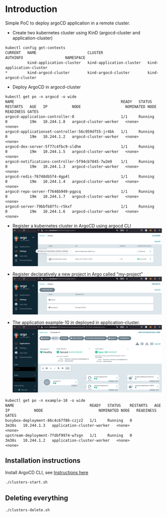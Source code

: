 # Introduction
Simple PoC to deploy argoCD application in a remote cluster.

- Create two kubernetes cluster using KinD (argocd-cluster and application-cluster)

```
kubectl config get-contexts
CURRENT   NAME                       CLUSTER                    AUTHINFO                   NAMESPACE
          kind-application-cluster   kind-application-cluster   kind-application-cluster   
*         kind-argocd-cluster        kind-argocd-cluster        kind-argocd-cluster   
```

- Deploy ArgoCD in argocd-cluster

```
kubectl get po -n argocd -o wide
NAME                                                READY   STATUS    RESTARTS   AGE   IP           NODE                    NOMINATED NODE   READINESS GATES
argocd-application-controller-0                     1/1     Running   0          19m   10.244.1.8   argocd-cluster-worker   <none>           <none>
argocd-applicationset-controller-56c959df55-jr4bk   1/1     Running   0          19m   10.244.1.2   argocd-cluster-worker   <none>           <none>
argocd-dex-server-5f77c4fbc9-sldhm                  1/1     Running   0          19m   10.244.1.5   argocd-cluster-worker   <none>           <none>
argocd-notifications-controller-5f94cb7845-7w2m9    1/1     Running   0          19m   10.244.1.3   argocd-cluster-worker   <none>           <none>
argocd-redis-76748db5f4-4gp4l                       1/1     Running   0          19m   10.244.1.4   argocd-cluster-worker   <none>           <none>
argocd-repo-server-f7646b949-pgpcq                  1/1     Running   0          19m   10.244.1.7   argocd-cluster-worker   <none>           <none>
argocd-server-79bbfb8ffc-r5kxf                      1/1     Running   0          19m   10.244.1.6   argocd-cluster-worker   <none>           <none>
```

- Register a kubernetes cluster in ArgoCD using argocd CLI
![New cluster in ArgoCD registred](./img/clusters.png)

- Register declaratively a new project in Argo called "my-project"
![New project in ArgoCD registred](./img/projects.png)

- The application example-10 in deployed in application-cluster.
![Example 10 deployed](./img/application.png)

```
kubectl get po -n example-10 -o wide
NAME                                  READY   STATUS    RESTARTS   AGE     IP           NODE                         NOMINATED NODE   READINESS GATES
busybox-deployment-86c4c67f86-czjz2   1/1     Running   0          3m38s   10.244.1.3   application-cluster-worker   <none>           <none>
upstream-deployment-7fdbf9974-w7sgn   1/1     Running   0          3m38s   10.244.1.2   application-cluster-worker   <none>           <none>
```

## Installation instructions

Install ArgoCD CLI, see [Instructions here](../README.md)

```bash
./clusters-start.sh
```


## Deleting everything

```bash
./clusters-delete.sh
```